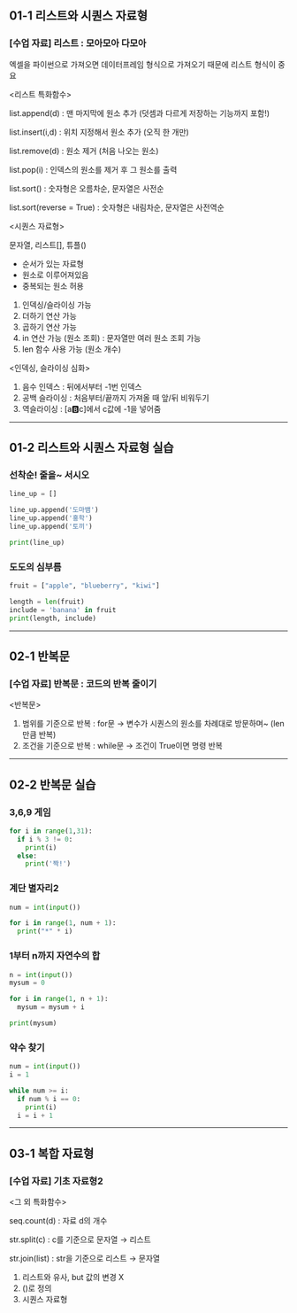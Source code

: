 ## 01-1 리스트와 시퀀스 자료형
### [수업 자료] 리스트 : 모아모아 다모아
엑셀을 파이썬으로 가져오면 데이터프레임 형식으로 가져오기 때문에 리스트 형식이 중요

<리스트 특화함수>

list.append(d) : 맨 마지막에 원소 추가 (덧셈과 다르게 저장하는 기능까지 포함!)

list.insert(i,d) : 위치 지정해서 원소 추가 (오직 한 개만)

list.remove(d) : 원소 제거 (처음 나오는 원소)

list.pop(i) : 인덱스의 원소를 제거 후 그 원소를 출력

list.sort() : 숫자형은 오름차순, 문자열은 사전순

list.sort(reverse = True) : 숫자형은 내림차순, 문자열은 사전역순

<시퀀스 자료형>

문자열, 리스트[], 튜플()

* 순서가 있는 자료형
* 원소로 이루어져있음
* 중복되는 원소 허용
1. 인덱싱/슬라이싱 가능
2. 더하기 연산 가능
3. 곱하기 연산 가능
4. in 연산 가능 (원소 조회) : 문자열만 여러 원소 조회 가능
5. len 함수 사용 가능 (원소 개수)

<인덱싱, 슬라이싱 심화>
1. 음수 인덱스 : 뒤에서부터 -1번 인덱스
2. 공백 슬라이싱 : 처음부터/끝까지 가져올 때 앞/뒤 비워두기
3. 역슬라이싱 : [a:b:c]에서 c값에 -1을 넣어줌

---
## 01-2 리스트와 시퀀스 자료형 실습
### 선착순! 줄을~ 서시오

```python
line_up = []

line_up.append('도마뱀')
line_up.append('홍학')
line_up.append('토끼')

print(line_up)
```

### 도도의 심부름

```python
fruit = ["apple", "blueberry", "kiwi"]

length = len(fruit)
include = 'banana' in fruit
print(length, include)
```

---
## 02-1 반복문
### [수업 자료] 반복문 : 코드의 반복 줄이기
<반복문>
1. 범위를 기준으로 반복 : for문 → 변수가 시퀀스의 원소를 차례대로 방문하며~ (len만큼 반복)
2. 조건을 기준으로 반복 : while문 → 조건이 True이면 명령 반복

---
## 02-2 반복문 실습
### 3,6,9 게임

```python
for i in range(1,31):
  if i % 3 != 0:
    print(i)
  else:
    print('짝!')
```

### 계단 별자리2

```python
num = int(input())

for i in range(1, num + 1):
  print("*" * i)
```

### 1부터 n까지 자연수의 합

```python
n = int(input())
mysum = 0

for i in range(1, n + 1):
  mysum = mysum + i

print(mysum)
```

### 약수 찾기

```python
num = int(input())
i = 1

while num >= i:
  if num % i == 0:
    print(i)
  i = i + 1
```

---
## 03-1 복합 자료형
### [수업 자료] 기초 자료형2
<그 외 특화함수>

seq.count(d) : 자료 d의 개수

str.split(c) : c를 기준으로 문자열 → 리스트

str.join(list) : str을 기준으로 리스트 → 문자열

<Tuple>

1. 리스트와 유사, but 값의 변경 X
2. ()로 정의
3. 시퀀스 자료형
